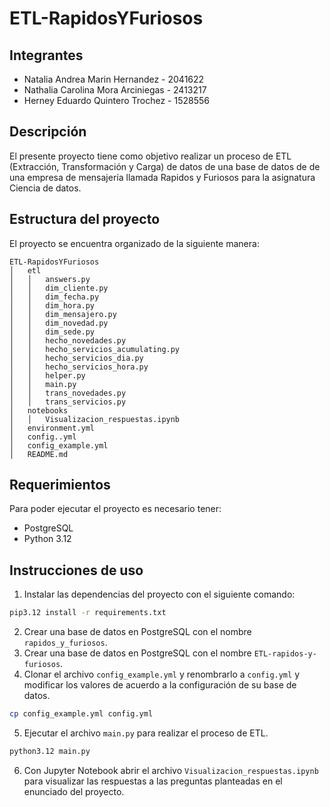 # ETL-RapidosYFuriosos

## Integrantes
- Natalia Andrea Marin Hernandez - 2041622
- Nathalia Carolina Mora Arciniegas - 2413217
- Herney Eduardo Quintero Trochez - 1528556

## Descripción

El presente proyecto tiene como objetivo realizar un proceso de ETL (Extracción, Transformación y Carga) de datos de
una base de datos de de una empresa de mensajería llamada Rapidos y Furiosos para la asignatura Ciencia de datos.

## Estructura del proyecto

El proyecto se encuentra organizado de la siguiente manera:

```
ETL-RapidosYFuriosos
│   etl
│   │   answers.py
│   │   dim_cliente.py
│   │   dim_fecha.py
│   │   dim_hora.py
│   │   dim_mensajero.py
│   │   dim_novedad.py
│   │   dim_sede.py
│   │   hecho_novedades.py
│   │   hecho_servicios_acumulating.py
│   │   hecho_servicios_dia.py
│   │   hecho_servicios_hora.py
│   │   helper.py
│   │   main.py
│   │   trans_novedades.py
│   │   trans_servicios.py
│   notebooks
│   │   Visualizacion_respuestas.ipynb
│   environment.yml
│   config..yml
│   config_example.yml
│   README.md
```
## Requerimientos

Para poder ejecutar el proyecto es necesario tener:

- PostgreSQL
- Python 3.12

## Instrucciones de uso

1. Instalar las dependencias del proyecto con el siguiente comando:

```bash
pip3.12 install -r requirements.txt
```

2. Crear una base de datos en PostgreSQL con el nombre `rapidos_y_furiosos`.
3. Crear una base de datos en PostgreSQL con el nombre `ETL-rapidos-y-furiosos`.
4. Clonar el archivo `config_example.yml` y renombrarlo a `config.yml` y modificar los valores de acuerdo a la configuración de su base de datos.

```bash
cp config_example.yml config.yml
```
5. Ejecutar el archivo `main.py` para realizar el proceso de ETL.

```bash
python3.12 main.py
```

6. Con Jupyter Notebook abrir el archivo `Visualizacion_respuestas.ipynb` para visualizar las respuestas a las preguntas planteadas en el enunciado del proyecto.